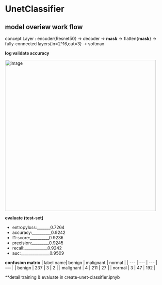 # UnetClassifier
## **model overiew work flow**       

concept Layer : encoder{Resnet50} -> decoder -> **mask** -> flatten{**mask**} -> fully-connected layers{in=2^16,out=3} -> softmax

**log validate accuracy**


<img width="497" alt="image" src="https://github.com/Dont-HurtMe/UnetClassifier/assets/154254885/9a889e62-0d52-4dca-a500-6768e814ee23">



**evaluate (test-set)**
* entropyloss:_______0.7264 
* accuracy:__________0.9242 
* f1-score:__________0.9236
* precision:_________0.9245 
* recall:____________0.9242
* auc:_______________0.9509 

**confusion matrix**
| label name| benign | malignant | normal |
| --- | --- | --- | --- |
| benign  | 237  | 3 | 2 |
| malignant  | 4 | 211  | 27  |
| normal  | 3 | 47  | 192  |

**detail training & evaluate in create-unet-classifier.ipnyb






